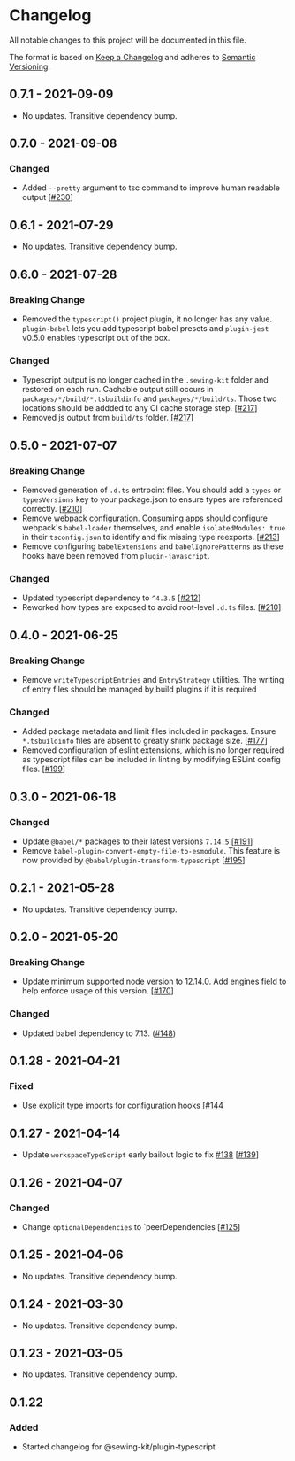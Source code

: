 # Changelog

All notable changes to this project will be documented in this file.

The format is based on [Keep a Changelog](http://keepachangelog.com/en/1.0.0/)
and adheres to [Semantic Versioning](http://semver.org/spec/v2.0.0.html).

<!-- ## Unreleased -->

## 0.7.1 - 2021-09-09

- No updates. Transitive dependency bump.

## 0.7.0 - 2021-09-08

### Changed

- Added `--pretty` argument to tsc command to improve human readable output [[#230](https://github.com/Shopify/loom/pull/230)]

## 0.6.1 - 2021-07-29

- No updates. Transitive dependency bump.

## 0.6.0 - 2021-07-28

### Breaking Change

- Removed the `typescript()` project plugin, it no longer has any value. `plugin-babel` lets you add typescript babel presets and `plugin-jest` v0.5.0 enables typescript out of the box.

### Changed

- Typescript output is no longer cached in the `.sewing-kit` folder and restored on each run. Cachable output still occurs in `packages/*/build/*.tsbuildinfo` and `packages/*/build/ts`. Those two locations should be addded to any CI cache storage step. [[#217](https://github.com/Shopify/loom/pull/217)]
- Removed js output from `build/ts` folder. [[#217](https://github.com/Shopify/loom/pull/217)]

## 0.5.0 - 2021-07-07

### Breaking Change

- Removed generation of `.d.ts` entrpoint files. You should add a `types` or `typesVersions` key to your package.json to ensure types are referenced correctly. [[#210](https://github.com/Shopify/loom/pull/210)]
- Remove webpack configuration. Consuming apps should configure webpack's `babel-loader` themselves, and enable `isolatedModules: true` in their `tsconfig.json` to identify and fix missing type reexports. [[#213](https://github.com/Shopify/loom/pull/213)]
- Remove configuring `babelExtensions` and `babelIgnorePatterns` as these hooks have been removed from `plugin-javascript`.

### Changed

- Updated typescript dependency to `^4.3.5` [[#212](https://github.com/Shopify/loom/pull/212)]
- Reworked how types are exposed to avoid root-level `.d.ts` files. [[#210](https://github.com/Shopify/loom/pull/210)]

## 0.4.0 - 2021-06-25

### Breaking Change

- Remove `writeTypescriptEntries` and `EntryStrategy` utilities. The writing of entry files should be managed by build plugins if it is required

### Changed

- Added package metadata and limit files included in packages. Ensure `*.tsbuildinfo` files are absent to greatly shink package size. [[#177](https://github.com/Shopify/loom/pull/177)]
- Removed configuration of eslint extensions, which is no longer required as typescript files can be included in linting by modifying ESLint config files. [[#199](https://github.com/Shopify/loom/pull/199)]

## 0.3.0 - 2021-06-18

### Changed

- Update `@babel/*` packages to their latest versions `7.14.5` [[#191](https://github.com/Shopify/loom/pull/191)]
- Remove `babel-plugin-convert-empty-file-to-esmodule`. This feature is now provided by `@babel/plugin-transform-typescript` [[#195](https://github.com/Shopify/loom/pull/195)]

## 0.2.1 - 2021-05-28

- No updates. Transitive dependency bump.

## 0.2.0 - 2021-05-20

### Breaking Change

- Update minimum supported node version to 12.14.0. Add engines field to help enforce usage of this version. [[#170](https://github.com/Shopify/loom/pull/170)]

### Changed

- Updated babel dependency to 7.13. ([#148](https://github.com/Shopify/loom/pull/148))

## 0.1.28 - 2021-04-21

### Fixed

- Use explicit type imports for configuration hooks [[#144](https://github.com/Shopify/loom/pull/144/files)

## 0.1.27 - 2021-04-14

- Update `workspaceTypeScript` early bailout logic to fix [#138](https://github.com/Shopify/loom/issues/138) [[#139](https://github.com/Shopify/loom/pull/139)]

## 0.1.26 - 2021-04-07

### Changed

- Change `optionalDependencies` to `peerDependencies [[#125](https://github.com/Shopify/loom/pull/125/files)]

## 0.1.25 - 2021-04-06

- No updates. Transitive dependency bump.

## 0.1.24 - 2021-03-30

- No updates. Transitive dependency bump.

## 0.1.23 - 2021-03-05

- No updates. Transitive dependency bump.

## 0.1.22

### Added

- Started changelog for @sewing-kit/plugin-typescript
